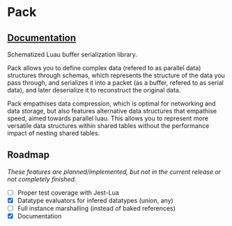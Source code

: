 # Pack

## [Documentation](https://isoopod.github.io/Pack/)

Schematized Luau buffer serialization library.

Pack allows you to define complex data (refered to as parallel data) structures through schemas, which represents the structure of the data you pass through,
and serializes it into a packet (as a buffer, refered to as serial data), and later deserialize it to reconstruct the original data.

Pack empathises data compression, which is optimal for networking and data storage, but also features alternative data structures that empathise speed, aimed
towards parallel luau. This allows you to represent more versatile data structures within shared tables without the performance impact of nesting shared tables.

## Roadmap

*These features are planned/implemented, but not in the current release or not completely finished.*  

- [ ] Proper test coverage with Jest-Lua
- [x] Datatype evaluators for infered datatypes (union, any)
- [ ] Full instance marshalling (instead of baked references)
- [x] Documentation
